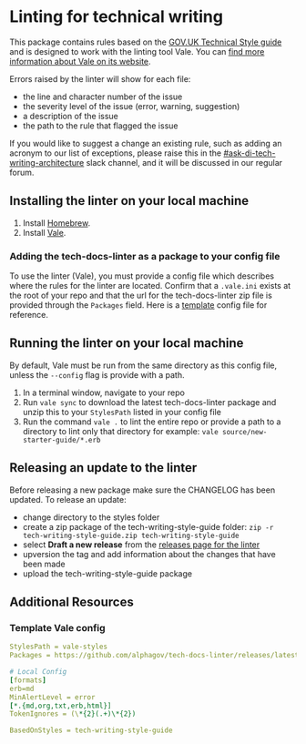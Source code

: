 
# Linting for technical writing

This package contains rules based on the [GOV.UK Technical Style guide](https://www.gov.uk/guidance/style-guide/technical-content-a-to-z) and is designed to work with the linting tool Vale. You can [find more information about Vale on its website](https://vale.sh/).

Errors raised by the linter will show for each file:

- the line and character number of the issue
- the severity level of the issue (error, warning, suggestion)
- a description of the issue
- the path to the rule that flagged the issue

If you would like to suggest a change an existing rule, such as adding an acronym to our list of exceptions, please raise this in the [#ask-di-tech-writing-architecture](https://gds.slack.com/archives/C06V5UTTJNP) slack channel, and it will be discussed in our regular forum.

## Installing the linter on your local machine

1. Install [Homebrew](https://brew.sh/).
1. Install [Vale](https://vale.sh/docs/vale-cli/installation/).

### Adding the tech-docs-linter as a package to your config file

To use the linter (Vale), you must provide a config file which describes where the rules for the linter are located. Confirm that a `.vale.ini` exists at the root of your repo and that the url for the tech-docs-linter zip file is provided through the `Packages` field. Here is a [template](#template-vale-config) config file for reference.

## Running the linter on your local machine

By default, Vale must be run from the same directory as this config file, unless the `--config` flag is provide with a path.

1. In a terminal window, navigate to your repo
1. Run `vale sync` to download the latest tech-docs-linter package and unzip this to your `StylesPath` listed in your config file
1. Run the command `vale .` to lint the entire repo or provide a path to a directory to lint only that directory for example: `vale source/new-starter-guide/*.erb`

## Releasing an update to the linter

Before releasing a new package make sure the CHANGELOG has been updated.
To release an update:

- change directory to the styles folder
- create a zip package of the tech-writing-style-guide folder: `zip -r tech-writing-style-guide.zip tech-writing-style-guide`
- select **Draft a new release** from the [releases page for the linter](https://github.com/alphagov/tech-docs-linter/releases)
- upversion the tag and add information about the changes that have been made
- upload the tech-writing-style-guide package

## Additional Resources

### Template Vale config

``` yaml
StylesPath = vale-styles 
Packages = https://github.com/alphagov/tech-docs-linter/releases/latest/download/tech-writing-style-guide.zip

# Local Config
[formats]
erb=md
MinAlertLevel = error
[*.{md,org,txt,erb,html}]
TokenIgnores = (\*{2}(.+)\*{2})

BasedOnStyles = tech-writing-style-guide
```
